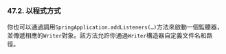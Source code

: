 
### 47.2. 以程式方式

你也可以通過調用`SpringApplication.addListeners(…)`方法來啟動一個監聽器，並傳遞相應的`Writer`對象。該方法允許你通過`Writer`構造器自定義文件名和路徑。
